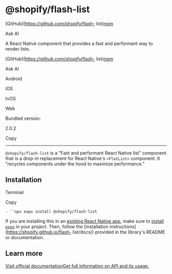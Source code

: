 # @shopify/flash-list

[GitHub](https://github.com/shopify/flash-
list)[npm](https://www.npmjs.com/package/@shopify/flash-list)

Ask AI

A React Native component that provides a fast and performant way to render
lists.

[GitHub](https://github.com/shopify/flash-
list)[npm](https://www.npmjs.com/package/@shopify/flash-list)

Ask AI

Android

iOS

tvOS

Web

Bundled version:

2.0.2

Copy

* * *

`@shopify/flash-list` is a "Fast and performant React Native list" component
that is a drop-in replacement for React Native's `<FlatList>` component. It
"recycles components under the hood to maximize performance."

## Installation

Terminal

Copy

`- ``npx expo install @shopify/flash-list`

If you are installing this in an [existing React Native app](/bare/overview),
make sure to [install `expo`](/bare/installing-expo-modules) in your project.
Then, follow the [installation instructions](https://shopify.github.io/flash-
list/docs/) provided in the library's README or documentation.

## Learn more

[Visit official documentationGet full information on API and its
usage.](https://shopify.github.io/flash-list/)

